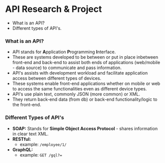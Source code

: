 # API Research & Project

- What is an API?
- Different types of API's.

### What is an API?
- API stands for **A**pplication **P**rogramming **I**nterface. 
- These are systems developed to be between or put in place inbetween front-end and back-end to assist both ends of applications (web/mobile - data source) to communicate and pass information.
- API's assists with development workload and facilitate application access between different types of devices. 
- These systems enable front-end applications whether on mobile or web to access the same functionalities even as different device types.
- API's use plain text, commonly JSON (more common) or XML.
- They return back-end data (from db) or back-end functionality/logic to the front-end.

### Different Types of API's
- **SOAP:** Stands for **Simple Object Access Protocol** - shares information in clear text XML.
- **RESTful:**
	- example: ```/employee/1/```
- **GraphQL:**
	- example: ```GET /gql?=```
